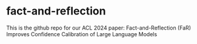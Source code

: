 # fact-and-reflection
This is the github repo for our ACL 2024 paper: Fact-and-Reflection (FaR) Improves Confidence Calibration of Large Language Models
